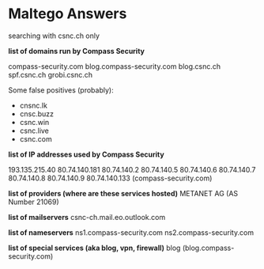 # Maltego Answers

searching with csnc.ch only


**list of domains run by Compass Security**

compass-security.com
blog.compass-security.com
blog.csnc.ch
spf.csnc.ch
grobi.csnc.ch

Some false positives (probably): 
- cnsnc.lk
- cnsc.buzz
- csnc.win
- csnc.live
- csnc.com


**list of IP addresses used by Compass Security**

193.135.215.40
80.74.140.181
80.74.140.2
80.74.140.5
80.74.140.6
80.74.140.7
80.74.140.8
80.74.140.9
80.74.140.133 (compass-security.com)


**list of providers (where are these services hosted)**
METANET AG (AS Number 21069)

**list of mailservers**
csnc-ch.mail.eo.outlook.com



**list of nameservers**
ns1.compass-security.com
ns2.compass-security.com

**list of special services (aka blog, vpn, firewall)**
blog (blog.compass-security.com)

